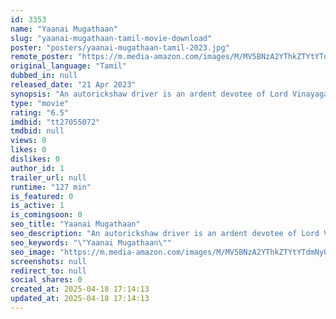 ```yaml
---
id: 3353
name: "Yaanai Mugathaan"
slug: "yaanai-mugathaan-tamil-movie-download"
poster: "posters/yaanai-mugathaan-tamil-2023.jpg"
remote_poster: "https://m.media-amazon.com/images/M/MV5BNzA2YThkZTYtYTdmNy00YTZmLWE0ZmQtZGMyZTAxY2ZiNzY4XkEyXkFqcGdeQXVyMTUzNTgzNzM0._V1_SX300.jpg"
original_language: "Tamil"
dubbed_in: null
released_date: "21 Apr 2023"
synopsis: "An autorickshaw driver is an ardent devotee of Lord Vinayagar. While he is an extremely religious person, he is unscrupulous in his day-to-day life. One day he finds he can't see his favourite god anymore."
type: "movie"
rating: "6.5"
imdbid: "tt27055072"
tmdbid: null
views: 0
likes: 0
dislikes: 0
author_id: 1
trailer_url: null
runtime: "127 min"
is_featured: 0
is_active: 1
is_comingsoon: 0
seo_title: "Yaanai Mugathaan"
seo_description: "An autorickshaw driver is an ardent devotee of Lord Vinayagar. While he is an extremely religious person, he is unscrupulous in his day-to-day life. One day he finds he can't see his favourite god anymore."
seo_keywords: "\"Yaanai Mugathaan\""
seo_image: "https://m.media-amazon.com/images/M/MV5BNzA2YThkZTYtYTdmNy00YTZmLWE0ZmQtZGMyZTAxY2ZiNzY4XkEyXkFqcGdeQXVyMTUzNTgzNzM0._V1_SX300.jpg"
screenshots: null
redirect_to: null
social_shares: 0
created_at: 2025-04-18 17:14:13
updated_at: 2025-04-18 17:14:13
---
```


